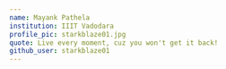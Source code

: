 ```yaml
---
name: Mayank Pathela
institution: IIIT Vadodara
profile_pic: starkblaze01.jpg
quote: Live every moment, cuz you won't get it back!
github_user: starkblaze01
---
```

